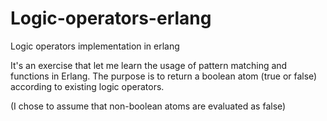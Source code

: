 Logic-operators-erlang
======================

Logic operators implementation in erlang

It's an exercise that let me learn the usage of pattern matching and functions in Erlang.
The purpose is to return a boolean atom (true or false) according to existing logic operators.

(I chose to assume that non-boolean atoms are evaluated as false)
